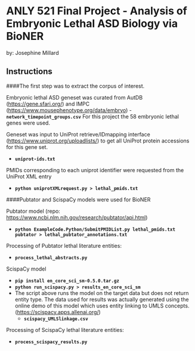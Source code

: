 # ANLY 521 Final Project - Analysis of Embryonic Lethal ASD Biology via BioNER
by: Josephine Millard

## Instructions
####The first step was to extract the corpus of interest.

Embryonic lethal ASD geneset was curated from AutDB (https://gene.sfari.org/) and IMPC (https://www.mousephenotype.org/data/embryo) - **`network_timepoint_groups.csv`**
For this project the 58 embryonic lethal genes were used. 

Geneset was input to UniProt retrieve/IDmapping interface (https://www.uniprot.org/uploadlists/) to get all UniProt protein accessions for this gene set.
* **`uniprot-ids.txt`**

PMIDs corresponding to each uniprot identifier were requested from the UniProt XML entry
* **`python uniprotXMLrequest.py > lethal_pmids.txt`**

####Pubtator and ScispaCy models were used for BioNER

Pubtator model (repo: https://www.ncbi.nlm.nih.gov/research/pubtator/api.html)
* **`python ExampleCode.Python/SubmitPMIDList.py lethal_pmids.txt pubtator > lethal_pubtator_annotations.txt`**

Processing of Pubtator lethal literature entities:
* **`process_lethal_abstracts.py`**

ScispaCy model
* **`pip install en_core_sci_sm-0.5.0.tar.gz`** 
* **`python run_scispacy.py > results_en_core_sci_sm`**
* The script above runs the model on the target data but does not return entity type. The data used for results was actually generated using the online demo of this model which uses entity linking to UMLS concepts. (https://scispacy.apps.allenai.org/)
  * **`scispacy_UMLSlinkage.csv`**

Processing of ScispaCy lethal literature entities:
* **`process_scispacy_results.py`**


